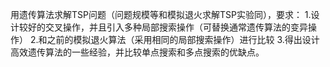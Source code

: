 用遗传算法求解TSP问题（问题规模等和模拟退火求解TSP实验同），要求：
1.设计较好的交叉操作，并且引入多种局部搜索操作（可替换通常遗传算法的变异操作）
2.和之前的模拟退火算法（采用相同的局部搜索操作）进行比较
3.得出设计高效遗传算法的一些经验，并比较单点搜索和多点搜索的优缺点。
